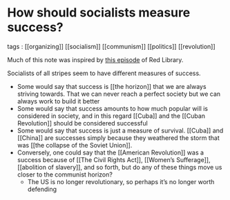# How should socialists measure success?

tags
: [[organizing]] [[socialism]] [[communism]] [[politics]] [[revolution]]

Much of this note was inspired by [this episode](https://pca.st/episode/87483881-a378-4360-878c-f1d1f0ea96bc) of Red Library.

Socialists of all stripes seem to have different measures of success.

-   Some would say that success is [[the horizon]] that we are always striving towards. That we can never reach a perfect society but we can always work to build it better
-   Some would say that success amounts to how much popular will is considered in society, and in this regard [[Cuba]] and the [[Cuban Revolution]] should be considered successful
-   Some would say that success is just a measure of survival. [[Cuba]] and [[China]] are successes simply because they weathered the storm that was [[the collapse of the Soviet Union]].
-   Conversely, one could say that the [[American Revolution]] was a success because of [[The Civil Rights Act]], [[Women&rsquo;s Sufferage]], [[abolition of slavery]], and so forth, but do any of these things move us closer to the communist horizon?
    -   The US is no longer revolutionary, so perhaps it&rsquo;s no longer worth defending


